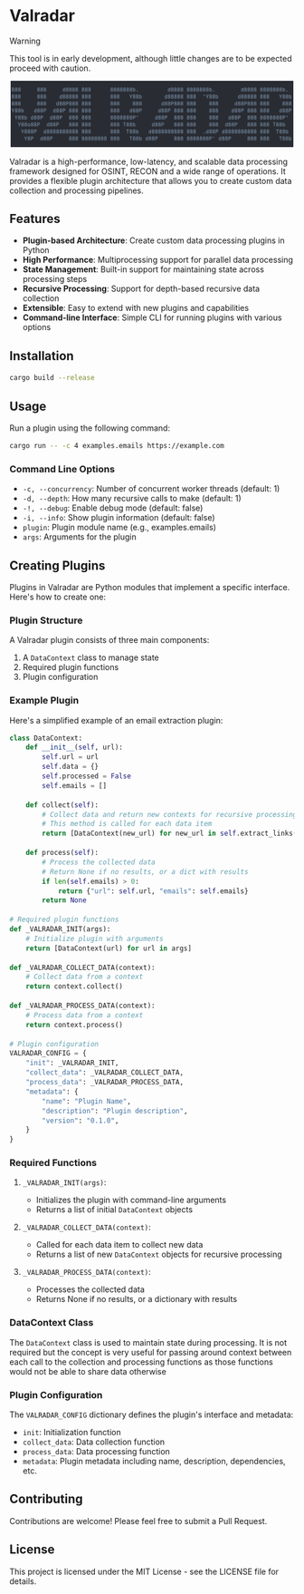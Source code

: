 # Valradar

> [!WARNING]  
> This tool is in early development, although little changes are to be expected proceed with caution.

<p align="center">
    <img src="images/logo.png" alt="valradar logo" width="500"/>
</p>

Valradar is a high-performance, low-latency, and scalable data processing framework designed for OSINT, RECON and a wide range of operations. It provides a flexible plugin architecture that allows you to create custom data collection and processing pipelines.

## Features

- **Plugin-based Architecture**: Create custom data processing plugins in Python
- **High Performance**: Multiprocessing support for parallel data processing
- **State Management**: Built-in support for maintaining state across processing steps
- **Recursive Processing**: Support for depth-based recursive data collection
- **Extensible**: Easy to extend with new plugins and capabilities
- **Command-line Interface**: Simple CLI for running plugins with various options

## Installation

```bash
cargo build --release
```

## Usage

Run a plugin using the following command:

```bash
cargo run -- -c 4 examples.emails https://example.com
```

### Command Line Options

- `-c, --concurrency`: Number of concurrent worker threads (default: 1)
- `-d, --depth`: How many recursive calls to make (default: 1)
- `-!, --debug`: Enable debug mode (default: false)
- `-i, --info`: Show plugin information (default: false)
- `plugin`: Plugin module name (e.g., examples.emails)
- `args`: Arguments for the plugin

## Creating Plugins

Plugins in Valradar are Python modules that implement a specific interface. Here's how to create one:

### Plugin Structure

A Valradar plugin consists of three main components:

1. A `DataContext` class to manage state
2. Required plugin functions
3. Plugin configuration

### Example Plugin

Here's a simplified example of an email extraction plugin:

```python
class DataContext:
    def __init__(self, url):
        self.url = url
        self.data = {}
        self.processed = False
        self.emails = []

    def collect(self):
        # Collect data and return new contexts for recursive processing
        # This method is called for each data item
        return [DataContext(new_url) for new_url in self.extract_links()]

    def process(self):
        # Process the collected data
        # Return None if no results, or a dict with results
        if len(self.emails) > 0:
            return {"url": self.url, "emails": self.emails}
        return None

# Required plugin functions
def _VALRADAR_INIT(args):
    # Initialize plugin with arguments
    return [DataContext(url) for url in args]

def _VALRADAR_COLLECT_DATA(context):
    # Collect data from a context
    return context.collect()

def _VALRADAR_PROCESS_DATA(context):
    # Process data from a context
    return context.process()

# Plugin configuration
VALRADAR_CONFIG = {
    "init": _VALRADAR_INIT,
    "collect_data": _VALRADAR_COLLECT_DATA,
    "process_data": _VALRADAR_PROCESS_DATA,
    "metadata": {
        "name": "Plugin Name",
        "description": "Plugin description",
        "version": "0.1.0",
    }
}
```

### Required Functions

1. `_VALRADAR_INIT(args)`: 
   - Initializes the plugin with command-line arguments
   - Returns a list of initial `DataContext` objects

2. `_VALRADAR_COLLECT_DATA(context)`:
   - Called for each data item to collect new data
   - Returns a list of new `DataContext` objects for recursive processing

3. `_VALRADAR_PROCESS_DATA(context)`:
   - Processes the collected data
   - Returns None if no results, or a dictionary with results

### DataContext Class

The `DataContext` class is used to maintain state during processing. It is not required but the concept is very useful for passing around context between each call to the collection and processing functions as those functions would not be able to share data otherwise

### Plugin Configuration

The `VALRADAR_CONFIG` dictionary defines the plugin's interface and metadata:

- `init`: Initialization function
- `collect_data`: Data collection function
- `process_data`: Data processing function
- `metadata`: Plugin metadata including name, description, dependencies, etc.

## Contributing

Contributions are welcome! Please feel free to submit a Pull Request.

## License

This project is licensed under the MIT License - see the LICENSE file for details. 